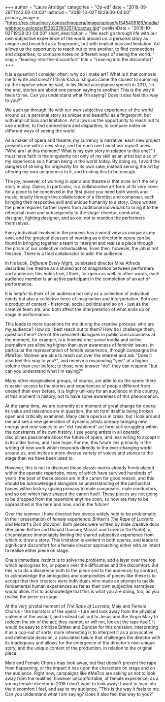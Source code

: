 +++
author = "Laura Attridge"
categories = "Op-ed"
date = "2018-09-29T11:43:00-04:00"
lastmod = "2018-10-02T19:29:00-04:00"
primary_image = "https://res.cloudinary.com/schmopera/image/upload/v1545409169/media/webhook-uploads/1538237803574/cactus.jpg"
publishDate = "2018-10-02T19:29:00-04:00"
short_description = "We each go through life with our own subjective experience of the world around us: a personal story as unique and beautiful as a fingerprint, but with implicit bias and limitation. Art allows us the opportunity to reach out to one another, to find connections and disparities, to compare notes on different ways of seeing the world. "
slug = "leaning-into-the-discomfort"
title = "Leaning into the discomfort"
+++

It is a question I consider often: why do I make art? What is it that compels me to write and direct? I think Kazuo Ishiguro came the closest to summing up the impulse when he said, in his Nobel acceptance speech in 2017, "in the end, stories are about one person saying to another: This is the way it feels to me. Can you understand what I'm saying? Does it also feel this way to you?" 

We each go through life with our own subjective experience of the world around us: a personal story as unique and beautiful as a fingerprint, but with implicit bias and limitation. Art allows us the opportunity to reach out to one another, to find connections and disparities, to compare notes on different ways of seeing the world. 

As a maker of opera and theatre, my currency is narrative: each new project presents me with a new story, and for each one I must ask myself anew "Who am I at this moment? What is my own story in relation to this one?" I must have faith in the singularity not only of my skill as an artist but also of my experience as a human being in the world today. By doing so, I avoid the dangers of striving for originality for its own sake, instead serving the art by offering my own uniqueness to it, and trusting this to be enough.

The joy, however, of working in opera and theatre is that mine isn't the only story in play. Opera, in particular, is a collaborative art form at its very core: for a piece to be conceived in the first place you need both words and music, ideally through the collaboration of a librettist and composer, each bringing their respective skill and unique humanity to a story. Once written, the piece requires further layers from additional individuals to bring it to the rehearsal room and subsequently to the stage: director, conductor, designer, lighting designer, and so on; not to mention the performers themselves. 

Every individual involved in the process has a world view as unique as my own, and the greatest pleasure of working as a director in opera can be found in bringing together a team to interpret and realise a piece through the prism of our collective individualities. Even then, however, the job is not finished. There is a final collaborator to add: the audience. 

In his book, *Different Every Night*, celebrated director Mike Alfreds describes live theatre as a shared act of imagination between performers and audience; this holds true, I think, for opera as well. In other words, each audience member is an active participant in the completion of an act of performance.

It is helpful to think of an audience not only as a collection of individual minds but also a collective force of imagination and interpretation. Both are a product of context - historical, social, political and so on - just as the creative team are, and both affect the interpretation of what ends up on stage in performance. 

This leads to more questions for me during the creative process: who are my audience? How do I best reach out to them? How do I challenge them, question them? One of the prevalent dialogues in public consciousness at the moment, for example, is a feminist one: social media and online journalism are allowing higher-than-ever awareness of feminist issues, in particular the representation of female experience, through campaigns like #MeToo. Women are able to reach out over the internet and ask "Does it also feel this way to you?", and receive a resounding "yes!" at a higher volume than ever before; to those who answer "no", they can respond "but can you understand what I'm saying?" 

Many other marginalised groups, of course, are able to do the same: there is easier access to the stories and experiences of people different from oneself than ever before. It is highly unlikely for an audience in this country, at this moment in history, not to have some awareness of this phenomenon.

At the same time, we are currently at a moment of great change for opera: its value and relevance are in question; the art form itself is being broken open and critically examined. Many claim opera is in crisis, but I look around me and see a new generation of dynamic artists already bringing new energy and new voices to an "old-fashioned" art form still struggling within the constraints of its own history. I see young artists in all operatic disciplines passionate about the future of opera, and less willing to accept it in its older forms, and I see hope. For me, this future lies primarily in the writing of new work which responds directly to the ever-changing world around us, and invites a more diverse variety of voices and stories to the stage than we have been used to. 

However, this is not to discount those classic works already firmly placed within the operatic repertoire, many of which have survived hundreds of years: the best of these pieces are in the canon for good reason, and this should be acknowledged alongside an understanding of the patriarchal biases within history (giving primacy to male composers, male conductors, and so on) which have shaped the canon itself. These pieces are not going to be dropped from the repertoire anytime soon, so how are they to be approached in the here and now, and in the future?

Over the summer I have directed two pieces widely held to be problematic in their presentation of female experience: Britten's *The Rape of Lucretia* and Mozart's *Don Giovanni*. Both pieces were written by male creative duos (Benjamin Britten and Ronald Duncan; Mozart and Lorenzo Da Ponte), a circumstance immediately limiting the shared subjective experience from which to draw a story. This limitation is evident in both operas, and leads to significant discomfort for a female director approaching either with an intent to realise either piece on stage. 

One's immediate instinct is to solve the problems, add a layer over the top which apologises for, or papers over the difficulties and the discomfort. But this is to do a disservice both to the piece and to the audience; by contrast, to acknowledge the ambiguities and complexities of pieces like these is to accept that their creators were individuals who made an attempt to tackle fundamental human experiences as far as their own subjective narratives would allow. It is to acknowledge that this is what you are doing, too, as you realise the piece on stage.

At the very pivotal moment of *The Rape of Lucretia*, Male and Female Chorus - the narrators of the opera - turn and look away from the physical violence of the assault, and instead call out to Jesus and the Virgin Mary to redeem the sin of the act; they cannot, or will not, look at the rape itself. It would be easy to criticise Britten and Duncan for this omission, interpreting it as a cop-out of sorts; more interesting is to interpret it as a provocative and deliberate decision, a calculated failure that challenges the director with its inadequacy and allows for the emergence of the director's own unique story, and the unique context of the production, in relation to the original piece. 

Male and Female Chorus may look away, but that doesn't prevent the rape from happening, or the impact it has upon the characters on stage and on the audience. Right now, campaigns like #MeToo are asking us not to look away from the realities, however uncomfortable, of female experience; as a young female director in 2018 I don't want to look away: I want to lean into the discomfort I feel, and say to my audience, "This is the way it feels to me. Can you understand what I am saying? Does it also feel this way to you?"
